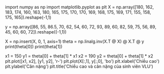 import numpy as np
import matplotlib.pyplot as plt
X = np.array([180, 162, 183, 174, 160, 163, 180, 165, 175, 170, 170, 169, 168, 175, 169, 171, 155, 158, 175, 165]).reshape(-1,1)

y = np.array([86, 55, 86.5, 70, 62, 54, 60, 72, 93, 89, 60, 82, 59, 75, 56, 89, 45, 60, 60, 72]).reshape((-1,1))

X = np.insert(X, 0, 1, axis=1)
theta = np.linalg.inv(X.T @ X) @ X.T @ y
print(theta[0])
print(theta[1])

x1 = 150
y1 = theta[0] + theta[1] * x1
x2 = 190
y2 = theta[0] + theta[1] * x2
plt.plot([x1, x2], [y1, y2], 'r-')
plt.plot(X[:,1], y[:,0], 'bo')
plt.xlabel('Chiều cao')
plt.ylabel('Cân nặng')
plt.title('Chiều cao và cân nặng của sinh viên VLU')
